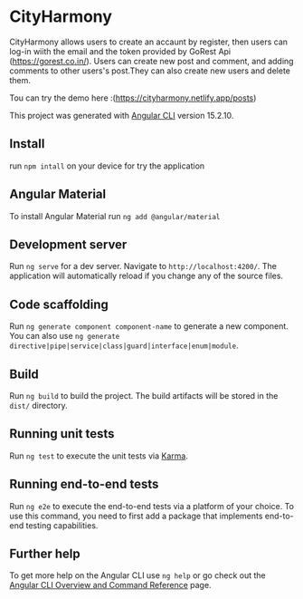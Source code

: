 # CityHarmony

CityHarmony allows users to create an accaunt by register, then users can log-in wiith the email and the token provided by GoRest Api (https://gorest.co.in/).
Users can create new post and comment, and adding comments to other users's post.They can also create new users and delete them.

Tou can try the demo here :(https://cityharmony.netlify.app/posts)

This project was generated with [Angular CLI](https://github.com/angular/angular-cli) version 15.2.10.

## Install

run `npm intall` on your device for try the application

## Angular Material

To install Angular Material run `ng add @angular/material`

## Development server

Run `ng serve` for a dev server. Navigate to `http://localhost:4200/`. The application will automatically reload if you change any of the source files.

## Code scaffolding

Run `ng generate component component-name` to generate a new component. You can also use `ng generate directive|pipe|service|class|guard|interface|enum|module`.

## Build

Run `ng build` to build the project. The build artifacts will be stored in the `dist/` directory.

## Running unit tests

Run `ng test` to execute the unit tests via [Karma](https://karma-runner.github.io).

## Running end-to-end tests

Run `ng e2e` to execute the end-to-end tests via a platform of your choice. To use this command, you need to first add a package that implements end-to-end testing capabilities.

## Further help

To get more help on the Angular CLI use `ng help` or go check out the [Angular CLI Overview and Command Reference](https://angular.io/cli) page.

